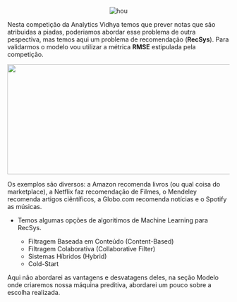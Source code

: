 <div align="center">

![hou](https://datahack-prod.s3.ap-south-1.amazonaws.com/__sized__/contest_cover/is_this_funny-thumbnail-1200x1200-70.jpg)

</div>

Nesta competição da Analytics Vidhya temos que prever notas que são atribuidas a piadas, poderiamos abordar esse problema de outra pespectiva, mas temos aqui um problema de recomendação (**RecSys**). Para validarmos o modelo vou utilizar a métrica **RMSE** estipulada pela competição.

<p align="center">
    <img width="700" height="250" src="https://miro.medium.com/v2/resize:fit:1400/format:webp/1*kgBD8OuP7SMsL63gcsQ90Q.png">
</p>

Os exemplos são diversos: a Amazon recomenda livros (ou qual coisa do marketplace), a Netflix faz recomendação de Filmes, o Mendeley recomenda artigos ciêntíficos, a Globo.com recomenda notícias e o Spotify as músicas.

*   Temos algumas opções de algoritimos de Machine Learning para RecSys.

    *   Filtragem Baseada em Conteúdo (Content-Based)
    *   Filtragem Colaborativa (Collaborative Filter)
    *   Sistemas Híbridos (Hybrid)
    *   Cold-Start

Aqui não abordarei as vantagens e desvatagens deles, na seção Modelo onde criaremos nossa máquina preditiva, abordarei um pouco sobre a escolha realizada.